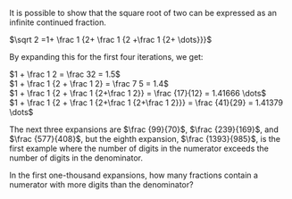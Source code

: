 <p>It is possible to show that the square root of two can be expressed as an infinite continued fraction.</p>
<p class="center">$\sqrt 2 =1+ \frac 1 {2+ \frac 1 {2 +\frac 1 {2+ \dots}}}$</p>
<p>By expanding this for the first four iterations, we get:</p>
<p>$1 + \frac 1 2 = \frac  32 = 1.5$<br />
$1 + \frac 1 {2 + \frac 1 2} = \frac 7 5 = 1.4$<br />
$1 + \frac 1 {2 + \frac 1 {2+\frac 1 2}} = \frac {17}{12} = 1.41666 \dots$<br />
$1 + \frac 1 {2 + \frac 1 {2+\frac 1 {2+\frac 1 2}}} = \frac {41}{29} = 1.41379 \dots$<br /></p>
<p>The next three expansions are $\frac {99}{70}$, $\frac {239}{169}$, and $\frac {577}{408}$, but the eighth expansion, $\frac {1393}{985}$, is the first example where the number of digits in the numerator exceeds the number of digits in the denominator.</p>
<p>In the first one-thousand expansions, how many fractions contain a numerator with more digits than the denominator?</p>

